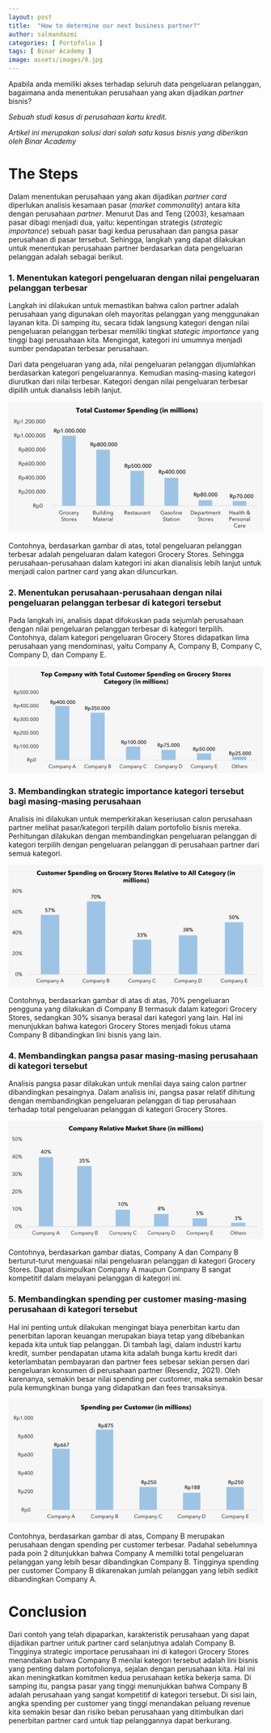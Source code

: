 ```yaml
---
layout: post
title:  "How to determine our next business partner?"
author: salmandazmi
categories: [ Portofolio ]
tags: [ Binar Academy ]
image: assets/images/9.jpg
---
```


Apabila anda memiliki akses terhadap seluruh data pengeluaran pelanggan, bagaimana anda menentukan perusahaan yang akan dijadikan *partner* bisnis?

*Sebuah studi kasus di perusahaan kartu kredit.*

*Artikel ini merupakan solusi dari salah satu kasus bisnis yang diberikan oleh Binar Academy*

# The Steps

Dalam menentukan perusahaan yang akan dijadikan *partner card* diperlukan analisis kesamaan pasar (*market commonality*) antara kita dengan perusahaan *partner*. Menurut Das and Teng (2003), kesamaan pasar dibagi menjadi dua, yaitu: kepentingan strategis (*strategic importance*) sebuah pasar bagi kedua perusahaan dan pangsa pasar perusahaan di pasar tersebut. Sehingga, langkah yang dapat dilakukan untuk menentukan perusahaan partner berdasarkan data pengeluaran pelanggan adalah sebagai berikut.

### 1. Menentukan kategori pengeluaran dengan nilai pengeluaran pelanggan terbesar

Langkah ini dilakukan untuk memastikan bahwa calon partner adalah perusahaan yang digunakan oleh mayoritas pelanggan yang menggunakan layanan kita. Di samping itu, secara tidak langsung kategori dengan nilai pengeluaran pelanggan terbesar memiliki tingkat *stategic importance* yang tinggi bagi perusahaan kita. Mengingat, kategori ini umumnya menjadi sumber pendapatan terbesar perusahaan.

Dari data pengeluaran yang ada, nilai pengeluaran pelanggan dijumlahkan berdasarkan kategori pengeluarannya. Kemudian masing-masing kategori diurutkan dari nilai terbesar. Kategori dengan nilai pengeluaran terbesar dipilih untuk dianalisis lebih lanjut.

![Total customer spending (in millions)](/assets/images/2022-08-05-total-customer-spending.png "Total Customer Spending")

Contohnya, berdasarkan gambar di atas, total pengeluaran pelanggan terbesar adalah pengeluaran dalam kategori Grocery Stores. Sehingga perusahaan-perusahaan dalam kategori ini akan dianalisis lebih lanjut untuk menjadi calon partner card yang akan diluncurkan.

### 2. Menentukan perusahaan-perusahaan dengan nilai pengeluaran pelanggan terbesar di kategori tersebut

Pada langkah ini, analisis dapat difokuskan pada sejumlah perusahaan dengan nilai pengeluaran pelanggan terbesar di kategori terpilih. Contohnya, dalam kategori pengeluaran Grocery Stores didapatkan lima perusahaan yang mendominasi, yaitu Company A, Company B, Company C, Company D, dan Company E.

![Top Company on Grocery Stores Category (in millions)](/assets/images/2022-08-05-top-company-on-grocery-stores-category.png "Top Company on Grocery Stores Category (in millions)")

### 3. Membandingkan strategic importance kategori tersebut bagi masing-masing perusahaan
Analisis ini dilakukan untuk memperkirakan keseriusan calon perusahaan partner melihat pasar/kategori terpilih dalam portofolio bisnis mereka. Perhitungan dilakukan dengan membandingkan pengeluaran pelanggan di kategori terpilih dengan pengeluaran pelanggan di perusahaan partner dari semua kategori.

![Customer Spending on Grocery Stores Relative to All Category (in millions)](/assets/images/2022-08-05-customer-spending-on-grocery-stores-category.png "Customer Spending on Grocery Stores Relative to All Category (in millions)")

Contohnya, berdasarkan gambar di atas di atas, 70% pengeluaran pengguna yang dilakukan di Company B termasuk dalam kategori Grocery Stores, sedangkan 30% sisanya berasal dari kategori yang lain. Hal ini menunjukkan bahwa kategori Grocery Stores menjadi fokus utama Company B dibandingkan lini bisnis yang lain.

### 4. Membandingkan pangsa pasar masing-masing perusahaan di kategori tersebut
Analisis pangsa pasar dilakukan untuk menilai daya saing calon partner dibandingkan pesaingnya. Dalam analisis ini, pangsa pasar relatif dihitung dengan membandingkan pengeluaran pelanggan di tiap perusahaan terhadap total pengeluaran pelanggan di kategori Grocery Stores.

![Company Relative Market Share (in millions)](/assets/images/2022-08-05-company-relative-market-share.png "Company Relative Market Share (in millions)")

Contohnya, berdasarkan gambar diatas, Company A dan Company B berturut-turut menguasai nilai pengeluaran pelanggan di kategori Grocery Stores. Dapat disimpulkan Company A maupun Company B sangat kompetitif dalam melayani pelanggan di kategori ini.

### 5. Membandingkan spending per customer masing-masing perusahaan di kategori tersebut
Hal ini penting untuk dilakukan mengingat biaya penerbitan kartu dan penerbitan laporan keuangan merupakan biaya tetap yang dibebankan kepada kita untuk tiap pelanggan. Di tambah lagi, dalam industri kartu kredit, sumber pendapatan utama kita adalah bunga kartu kredit dari keterlambatan pembayaran dan partner fees sebesar sekian persen dari pengeluaran konsumen di perusahaan partner (Resendiz, 2021). Oleh karenanya, semakin besar nilai spending per customer, maka semakin besar pula kemungkinan bunga yang didapatkan dan fees transaksinya.

![Spending per Customer (in millions)](/assets/images/2022-08-05-spending-per-customer.png "Spending per Customer (in millions)")

Contohnya, berdasarkan gambar di atas, Company B merupakan perusahaan dengan spending per customer terbesar. Padahal sebelumnya pada poin 2 ditunjukkan bahwa Company A memiliki total pengeluaran pelanggan yang lebih besar dibandingkan Company B. Tingginya spending per customer Company B dikarenakan jumlah pelanggan yang lebih sedikit dibandingkan Company A.

# Conclusion
Dari contoh yang telah dipaparkan, karakteristik perusahaan yang dapat dijadikan partner untuk partner card selanjutnya adalah Company B. Tingginya strategic importace perusahaan ini di kategori Grocery Stores menandakan bahwa Company B menilai kategori tersebut adalah lini bisnis yang penting dalam portofolionya, sejalan dengan perusahaan kita. Hal ini akan meningkatkan komitmen kedua perusahaan ketika bekerja sama. Di samping itu, pangsa pasar yang tinggi menunjukkan bahwa Company B adalah perusahaan yang sangat kompetitif di kategori tersebut. Di sisi lain, angka spending per customer yang tinggi menandakan peluang revenue kita semakin besar dan risiko beban perusahaan yang ditimbulkan dari penerbitan partner card untuk tiap pelanggannya dapat berkurang.
